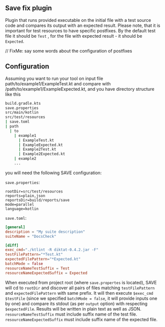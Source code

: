 ## Save fix plugin
Plugin that runs provided executable on the initial file with a test source code and compares its output with an expected result.
Please note, that it is important for test resources to have specific postfixes. By the default test file it should be `Test`
, for the file with expected result - it should be `Expected`.

// FixMe: say some words about the configuration of postfixes

## Configuration
Assuming you want to run your tool on input file path/to/example1/ExampleTest.kt and compare with /path/to/example1/ExampleExpected.kt,
and you have directory structure like this
```bash
build.gradle.kts
save.properties
src/main/kotlin
src/test/resources
| save.toml
| path
  | to
    | example1
      | ExampleTest.kt
      | ExampleExpected.kt
      | Example2Test.kt
      | Example2Expected.kt
    | example2
    ...
```
you will need the following SAVE configuration:

`save.properties`:
```properties
rootDir=src/test/resources
reports=plain,json
reportsDir=build/reports/save
mode=parallel
language=kotlin
```

`save.toml`:
```toml
[general]
description = "My suite description"
suiteName = "DocsCheck"

[diff]
exec_cmd="./ktlint -R diktat-0.4.2.jar -F"
testFilePattern="*Test.kt"
expectedFilePattern="*Expected.kt"
batchMode = false
resourceNameTestSuffix = Test
resourceNameExpectedSuffix = Expected
```

When executed from project root (where `save.propertes` is located), SAVE will cd to `rootDir` and discover all pairs of files
matching `testFilePattern` and `expectedFilePattern` with same prefix. It will then execute `$exec_cmd $testFile` (since we specified
`batchMode = false`, it will provide inputs one by one) and compare its stdout (as per `output` option) with respecting `$expectedFile`.
Results will be written in plain text as well as JSON.
`resourceNameTestSuffix` must include suffix name of the test file. `resourceNameExpectedSuffix` must include suffix name of the expected file.
